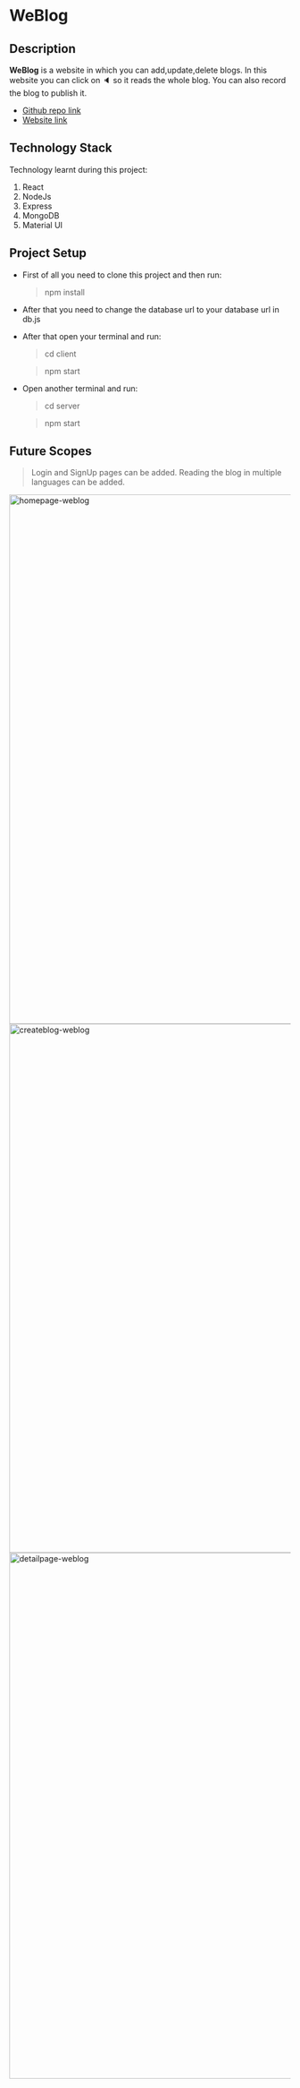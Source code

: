 # WeBlog
## Description
**WeBlog** is a website in which you can add,update,delete blogs. In this website you can click on :speaker: so it reads the whole blog. You can also record the blog to publish it.
* [Github repo link](https://github.com/harshilshah99/WeBlog.git)
* [Website link](https://blogging-d53ef.web.app/)
## Technology Stack
Technology learnt during this project:
1. React 
2. NodeJs
3. Express
4. MongoDB
5. Material UI
## Project Setup
* First of all you need to clone this project and then run:

  > npm install
  
* After that you need to change the database url to your database url in db.js
* After that open your terminal and run:

  > cd client
  
  > npm start

* Open another terminal and run:

  > cd server
  
  > npm start

## Future Scopes 
  > Login and SignUp pages can be added. Reading the blog in multiple languages can be added.

<img width="946" alt="homepage-weblog" src="https://user-images.githubusercontent.com/82211574/161423156-b75c116f-09d0-40eb-807f-41fa946108bf.png">
<img width="945" alt="createblog-weblog" src="https://user-images.githubusercontent.com/82211574/161423202-00f084b0-aa67-4532-bc67-973e8e292e88.png">
<img width="940" alt="detailpage-weblog" src="https://user-images.githubusercontent.com/82211574/161423214-ba2b7a5e-38ea-434b-bbf1-baf1a5031da5.png">


